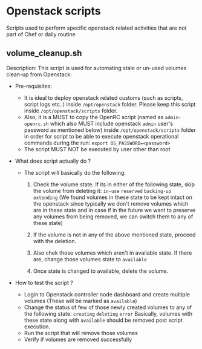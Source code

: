 # Openstack scripts
Scripts used to perform specific openstack related activities that are not part of Chef or daily routine


## volume_cleanup.sh
Description: This script is used for automating stale or un-used volumes clean-up from Openstack:

- Pre-requisites:
  - It is ideal to deploy openstack related customs (such as scripts, script logs etc..) inside `/opt/openstack` folder. Please keep this script inside `/opt/openstack/scripts` folder.
  - Also, it is a MUST to copy the OpenRC script (named as `admin-openrc.sh` which also MUST include openstack `admin` user's password as mentioned below) inside `/opt/openstack/scripts` folder in order for script to be able to execute openstack operational commands during the run:
`export OS_PASSWORD=<password>`
  - The script MUST NOT be executed by user other than root

- What does script actually do ?
  - The script will basically do the following:
    1. Check the volume state. If its in either of the following state, skip the volume from deleting it:
    `in-use`
    `reserved`
    `backing-up`
    `extending`
    (We found volumes in these state to be kept intact on the openstack since typically we don't remove volumes which are in these state and in case if in the future we want to preserve any volumes from being removed, we can switch them to any of these state)

    2. If the volume is not in any of the above mentioned state, proceed with the deletion.

    3. Also chek those volumes which aren't in available state. If there are, change those volumes state to `available`

    4. Once state is changed to available, delete the volume.

- How to test the script ?
  - Login to Openstack controller node dashboard and create multiple volumes (These will be marked as `available`)
  - Change the status of few of those newly created volumes to any of the following state:
    `creating`
    `deleting`
    `error`
    Basically, volumes with these state along with `available` should be removed post script execution.
  - Run the script that will remove those volumes
  - Verify if volumes are removed successfully
